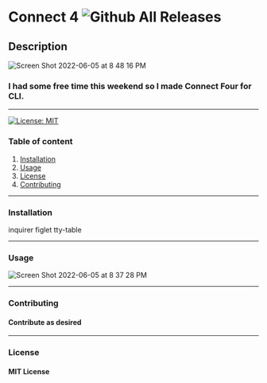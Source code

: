 # Connect 4   ![Github All Releases](https://img.shields.io/github/contributors/nsando84/connect4)



## **Description**

![Screen Shot 2022-06-05 at 8 48 16 PM](https://user-images.githubusercontent.com/67135603/172081390-b5e7bd93-32f1-4a03-839f-b132c1e01a38.png)


### I had some free time this weekend so I made Connect Four for CLI.

---

[![License: MIT](https://img.shields.io/badge/License-MIT-yellow.svg)](https://opensource.org/licenses/MIT)

### Table of content
1. [Installation](#installation)
2. [Usage](#usage)
3. [License](#license)
4. [Contributing](#contributing)

---

### **Installation**

inquirer
figlet
tty-table

---

### **Usage**

![Screen Shot 2022-06-05 at 8 37 28 PM](https://user-images.githubusercontent.com/67135603/172080721-fe1163ef-c169-4c11-a1fd-50b50d89b6be.png)


---

### **Contributing**

#### Contribute as desired

---

### **License**

#### MIT License



